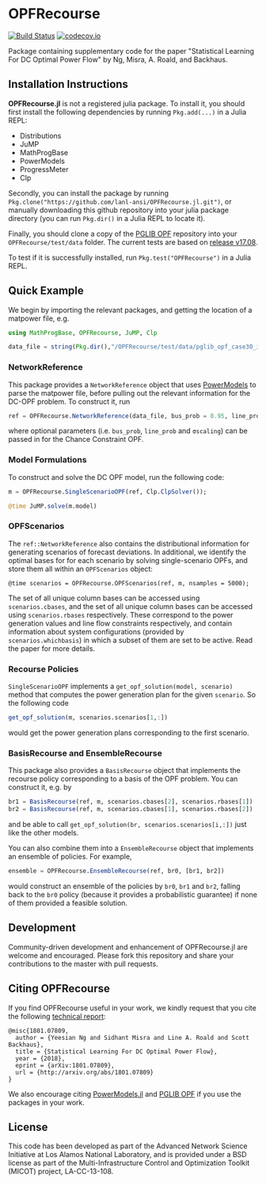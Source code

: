 # OPFRecourse

[![Build Status](https://travis-ci.org/lanl-ansi/OPFRecourse.jl.svg?branch=master)](https://travis-ci.org/lanl-ansi/OPFRecourse.jl) [![codecov.io](https://codecov.io/gh/lanl-ansi/OPFRecourse.jl/coverage.svg?branch=master)](https://codecov.io/gh/lanl-ansi/OPFRecourse.jl/?branch=master)

Package containing supplementary code for the paper "Statistical Learning For DC Optimal Power Flow" by Ng, Misra, A. Roald, and Backhaus.

## Installation Instructions
**OPFRecourse.jl** is not a registered julia package. To install it, you should first install the following dependencies by running `Pkg.add(...)` in a Julia REPL:

- Distributions
- JuMP
- MathProgBase
- PowerModels
- ProgressMeter
- Clp

Secondly, you can install the package by running `Pkg.clone("https://github.com/lanl-ansi/OPFRecourse.jl.git")`, or manually downloading this github repository into your julia package directory (you can run `Pkg.dir()` in a Julia REPL to locate it).

Finally, you should clone a copy of the [PGLIB OPF](https://github.com/power-grid-lib/pglib-opf) repository into your `OPFRecourse/test/data` folder. The current tests are based on [release v17.08](https://github.com/power-grid-lib/pglib-opf/releases/tag/v17.08).

To test if it is successfully installed, run `Pkg.test("OPFRecourse")` in a Julia REPL.

## Quick Example

We begin by importing the relevant packages, and getting the location of a matpower file, e.g.
```julia
using MathProgBase, OPFRecourse, JuMP, Clp
```
```julia
data_file = string(Pkg.dir(),"/OPFRecourse/test/data/pglib_opf_case30_ieee.m")
```

### NetworkReference
This package provides a `NetworkReference` object that uses [PowerModels](https://github.com/lanl-ansi/PowerModels.jl) to parse the matpower file, before pulling out the relevant information for the DC-OPF problem. To construct it, run

```julia
ref = OPFRecourse.NetworkReference(data_file, bus_prob = 0.95, line_prob = 0.95, σscaling = 0.03);
```
where optional parameters (i.e. `bus_prob`, `line_prob` and `σscaling`) can be passed in for the Chance Constraint OPF.

### Model Formulations
To construct and solve the DC OPF model, run the following code:

```julia
m = OPFRecourse.SingleScenarioOPF(ref, Clp.ClpSolver());
```
```julia
@time JuMP.solve(m.model)
```

### OPFScenarios
The `ref::NetworkReference` also contains the distributional information for generating scenarios of forecast deviations. In additional, we identify the optimal bases for for each scenario by solving single-scenario OPFs, and store them all within an `OPFScenarios` object:

```
@time scenarios = OPFRecourse.OPFScenarios(ref, m, nsamples = 5000);
```

The set of all unique column bases can be accessed using `scenarios.cbases`, and the set of all unique column bases can be accessed using `scenarios.rbases` respectively. These correspond to the power generation values and line flow constraints respectively, and contain information about system configurations (provided by `scenarios.whichbasis`) in which a subset of them are set to be active. Read the paper for more details.

### Recourse Policies
`SingleScenarioOPF` implements a `get_opf_solution(model, scenario)` method that computes the power generation plan for the given `scenario`. So the following code

```julia
get_opf_solution(m, scenarios.scenarios[1,:])
```

would get the power generation plans corresponding to the first scenario.

### BasisRecourse and EnsembleRecourse
This package also provides a `BasisRecourse` object that implements the recourse policy corresponding to a basis of the OPF problem. You can construct it, e.g. by

```julia
br1 = BasisRecourse(ref, m, scenarios.cbases[2], scenarios.rbases[1])
br2 = BasisRecourse(ref, m, scenarios.cbases[1], scenarios.rbases[2])
```
and be able to call `get_opf_solution(br, scenarios.scenarios[i,:])` just like the other models.

You can also combine them into a `EnsembleRecourse` object that implements an ensemble of policies. For example,

```julia
ensemble = OPFRecourse.EnsembleRecourse(ref, br0, [br1, br2])
```
would construct an ensemble of the policies by `br0`, `br1` and `br2`, falling back to the `br0` policy (because it provides a probabilistic guarantee) if none of them provided a feasible solution.

## Development

Community-driven development and enhancement of OPFRecourse.jl are welcome and encouraged. Please fork this repository and share your contributions to the master with pull requests.

## Citing OPFRecourse
If you find OPFRecourse useful in your work, we kindly request that you cite the following [technical report](http://arxiv.org/abs/1801.07809):
```
@misc{1801.07809,
  author = {Yeesian Ng and Sidhant Misra and Line A. Roald and Scott Backhaus},
  title = {Statistical Learning For DC Optimal Power Flow},
  year = {2018},
  eprint = {arXiv:1801.07809},
  url = {http://arxiv.org/abs/1801.07809}
}
```
We also encourage citing [PowerModels.jl](https://github.com/lanl-ansi/PowerModels.jl) and [PGLIB OPF](https://github.com/power-grid-lib/pglib-opf) if you use the packages in your work.

## License

This code has been developed as part of the Advanced Network Science Initiative at Los Alamos National Laboratory, and is provided under a BSD license as part of the Multi-Infrastructure Control and Optimization Toolkit (MICOT) project, LA-CC-13-108.
